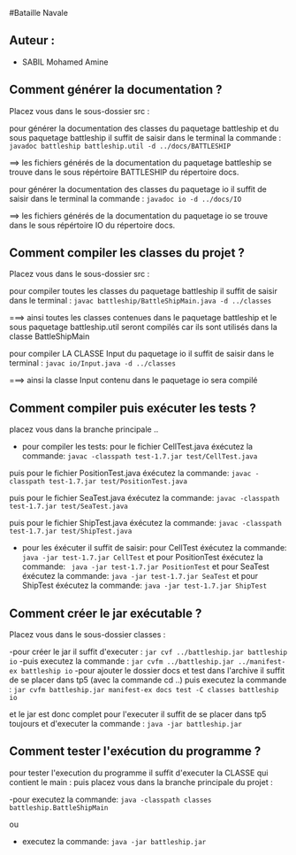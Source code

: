 #Bataille Navale

## Auteur :

- SABIL Mohamed Amine


## Comment générer la documentation ?

Placez vous dans le sous-dossier src :

pour générer la documentation des classes du paquetage battleship et du sous paquetage battleship il suffit de saisir dans le terminal la commande : `javadoc battleship battleship.util -d ../docs/BATTLESHIP`

==> les fichiers générés de la documentation du paquetage battleship se trouve dans le sous répértoire BATTLESHIP du répertoire docs.

pour générer la documentation des classes du paquetage io il suffit de saisir  dans le terminal la commande : `javadoc io -d ../docs/IO`

==> les fichiers générés de la documentation du paquetage io se trouve dans le sous répértoire IO du répertoire docs.

## Comment compiler les classes du projet ?
Placez vous dans le sous-dossier src :

pour compiler toutes les classes du paquetage battleship il suffit de saisir  dans le terminal : `javac battleship/BattleShipMain.java -d ../classes`

===> ainsi toutes les classes contenues dans le paquetage battleship et le sous paquetage battleship.util seront compilés car ils sont utilisés dans la classe BattleShipMain

pour compiler LA CLASSE Input du paquetage io il suffit de saisir dans le terminal : `javac io/Input.java -d ../classes`

===> ainsi la classe Input contenu dans le paquetage io sera compilé

## Comment compiler puis exécuter les tests ?
placez vous dans la branche principale ..

* pour compiler les tests:
pour le fichier CellTest.java  éxécutez la commande: `javac -classpath test-1.7.jar test/CellTest.java`

puis pour le fichier PositionTest.java éxécutez la commande: `javac -classpath test-1.7.jar test/PositionTest.java`

puis pour le fichier SeaTest.java éxécutez la commande: `javac -classpath test-1.7.jar test/SeaTest.java`

puis pour le fichier ShipTest.java éxécutez la commande: `javac -classpath test-1.7.jar test/ShipTest.java`


* pour les éxécuter il suffit de saisir:
pour CellTest éxécutez la commande: `java -jar test-1.7.jar CellTest`
et
pour PositionTest  éxécutez la commande: ` java -jar test-1.7.jar PositionTest`
et
pour SeaTest  éxécutez la commande:  `java -jar test-1.7.jar SeaTest`
et
pour ShipTest  éxécutez la commande:  `java -jar test-1.7.jar ShipTest`

## Comment créer le jar exécutable ?

Placez vous dans le sous-dossier classes :

-pour créer le jar il suffit d'executer : `jar cvf ../battleship.jar battleship io`
-puis executez la commande : `jar cvfm ../battleship.jar ../manifest-ex battleship io`
-pour ajouter le dossier docs et test dans l'archive il suffit de se placer dans tp5 (avec la commande cd ..)
puis executez la commande : `jar cvfm battleship.jar manifest-ex docs test -C classes battleship io`

et le jar est donc complet pour l'executer il suffit de se placer dans tp5 toujours et  d'executer la commande : `java -jar battleship.jar`

## Comment tester l'exécution du programme ?

pour tester l'execution du programme il suffit d'executer la CLASSE qui contient le main :
puis placez vous dans la branche principale du projet :

-pour executez la commande:  `java -classpath classes battleship.BattleShipMain`

ou

- executez la commande:  `java -jar battleship.jar`

